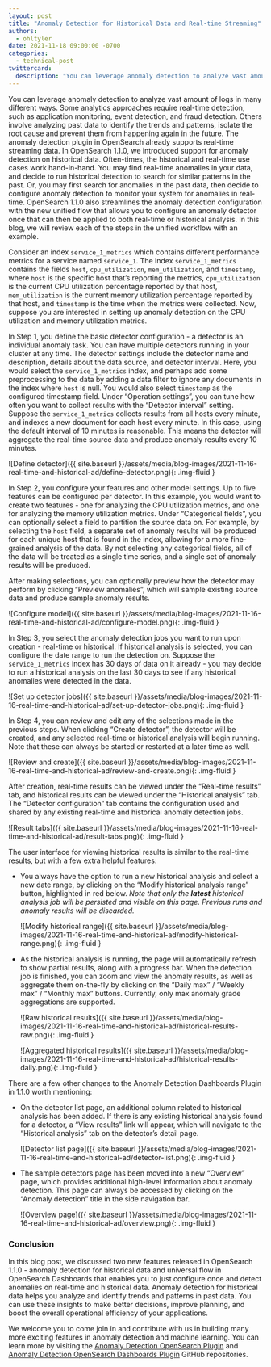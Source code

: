 ```yaml
---
layout: post
title: "Anomaly Detection for Historical Data and Real-time Streaming"
authors:
  - ohltyler
date: 2021-11-18 09:00:00 -0700
categories:
  - technical-post
twittercard:
  description: "You can leverage anomaly detection to analyze vast amount of logs in many different ways. Some analytics approaches require real-time detection, such as application monitoring, event detection, and fraud detection. "
---
```


You can leverage anomaly detection to analyze vast amount of logs in many different ways. Some analytics approaches require real-time detection, such as application monitoring, event detection, and fraud detection. Others involve analyzing past data to identify the trends and patterns, isolate the root cause and prevent them from happening again in the future. The anomaly detection plugin in OpenSearch already supports real-time streaming data. In OpenSearch 1.1.0, we introduced support for anomaly detection on historical data. Often-times, the historical and real-time use cases work hand-in-hand. You may find real-time anomalies in your data, and decide to run historical detection to search for similar patterns in the past. Or, you may first search for anomalies in the past data, then decide to configure anomaly detection to monitor your system for anomalies in real-time. OpenSearch 1.1.0 also streamlines the anomaly detection configuration with the new unified flow that allows you to configure an anomaly detector once that can then be applied to both real-time or historical analysis. In this blog, we will review each of the steps in the unified workflow with an example.

Consider an index `service_1_metrics` which contains different performance metrics for a service named `service_1`. The index `service_1_metrics` contains the fields `host`, `cpu_utilization`, `mem_utilization`, and `timestamp`, where `host` is the specific host that’s reporting the metrics, `cpu_utilization` is the current CPU utilization percentage reported by that host, `mem_utilization` is the current memory utilization percentage reported by that host, and `timestamp` is the time when the metrics were collected. Now, suppose you are interested in setting up anomaly detection on the CPU utilization and memory utilization metrics.

In Step 1, you define the basic detector configuration - a detector is an individual anomaly task. You can have multiple detectors running in your cluster at any time. The detector settings include the detector name and description, details about the data source, and detector interval. Here, you would select the `service_1_metrics` index, and perhaps add some preprocessing to the data by adding a data filter to ignore any documents in the index where `host` is null. You would also select `timestamp` as the configured timestamp field. Under “Operation settings”, you can tune how often you want to collect results with the “Detector interval” setting. Suppose the `service_1_metrics` collects results from all hosts every minute, and indexes a new document for each host every minute. In this case, using the default interval of 10 minutes is reasonable. This means the detector will aggregate the real-time source data and produce anomaly results every 10 minutes.

![Define detector]({{ site.baseurl }}/assets/media/blog-images/2021-11-16-real-time-and-historical-ad/define-detector.png){: .img-fluid }

In Step 2, you configure your features and other model settings. Up to five features can be configured per detector. In this example, you would want to create two features - one for analyzing the CPU utilization metrics, and one for analyzing the memory utilization metrics. Under “Categorical fields”, you can optionally select a field to partition the source data on. For example, by selecting the `host` field, a separate set of anomaly results will be produced for each unique host that is found in the index, allowing for a more fine-grained analysis of the data. By not selecting any categorical fields, all of the data will be treated as a single time series, and a single set of anomaly results will be produced.

After making selections, you can optionally preview how the detector may perform by clicking “Preview anomalies”, which will sample existing source data and produce sample anomaly results.

![Configure model]({{ site.baseurl }}/assets/media/blog-images/2021-11-16-real-time-and-historical-ad/configure-model.png){: .img-fluid }

In Step 3, you select the anomaly detection jobs you want to run upon creation - real-time or historical. If historical analysis is selected, you can configure the date range to run the detection on. Suppose the `service_1_metrics` index has 30 days of data on it already - you may decide to run a historical analysis on the last 30 days to see if any historical anomalies were detected in the data.

![Set up detector jobs]({{ site.baseurl }}/assets/media/blog-images/2021-11-16-real-time-and-historical-ad/set-up-detector-jobs.png){: .img-fluid }

In Step 4, you can review and edit any of the selections made in the previous steps. When clicking “Create detector”, the detector will be created, and any selected real-time or historical analysis will begin running. Note that these can always be started or restarted at a later time as well.

![Review and create]({{ site.baseurl }}/assets/media/blog-images/2021-11-16-real-time-and-historical-ad/review-and-create.png){: .img-fluid }

After creation, real-time results can be viewed under the “Real-time results” tab, and historical results can be viewed under the “Historical analysis” tab. The “Detector configuration” tab contains the configuration used and shared by any existing real-time and historical anomaly detection jobs.

![Result tabs]({{ site.baseurl }}/assets/media/blog-images/2021-11-16-real-time-and-historical-ad/result-tabs.png){: .img-fluid }

The user interface for viewing historical results is similar to the real-time results, but with a few extra helpful features:

- You always have the option to run a new historical analysis and select a new date range, by clicking on the “Modify historical analysis range” button, highlighted in red below. _Note that only the **latest** historical analysis job will be persisted and visible on this page. Previous runs and anomaly results will be discarded._

  ![Modify historical range]({{ site.baseurl }}/assets/media/blog-images/2021-11-16-real-time-and-historical-ad/modify-historical-range.png){: .img-fluid }

- As the historical analysis is running, the page will automatically refresh to show partial results, along with a progress bar. When the detection job is finished, you can zoom and view the anomaly results, as well as aggregate them on-the-fly by clicking on the “Daily max” / “Weekly max” / “Monthly max” buttons. Currently, only max anomaly grade aggregations are supported.

  ![Raw historical results]({{ site.baseurl }}/assets/media/blog-images/2021-11-16-real-time-and-historical-ad/historical-results-raw.png){: .img-fluid }

  ![Aggregated historical results]({{ site.baseurl }}/assets/media/blog-images/2021-11-16-real-time-and-historical-ad/historical-results-daily.png){: .img-fluid }

There are a few other changes to the Anomaly Detection Dashboards Plugin in 1.1.0 worth mentioning:

- On the detector list page, an additional column related to historical analysis has been added. If there is any existing historical analysis found for a detector, a “View results” link will appear, which will navigate to the “Historical analysis” tab on the detector’s detail page.

  ![Detector list page]({{ site.baseurl }}/assets/media/blog-images/2021-11-16-real-time-and-historical-ad/detector-list.png){: .img-fluid }

- The sample detectors page has been moved into a new “Overview” page, which provides additional high-level information about anomaly detection. This page can always be accessed by clicking on the “Anomaly detection” title in the side navigation bar.

  ![Overview page]({{ site.baseurl }}/assets/media/blog-images/2021-11-16-real-time-and-historical-ad/overview.png){: .img-fluid }

### Conclusion

In this blog post, we discussed two new features released in OpenSearch 1.1.0 - anomaly detection for historical data and universal flow in OpenSearch Dashboards that enables you to just configure once and detect anomalies on real-time and historical data. Anomaly detection for historical data helps you analyze and identify trends and patterns in past data. You can use these insights to make better decisions, improve planning, and boost the overall operational efficiency of your applications.

We welcome you to come join in and contribute with us in building many more exciting features in anomaly detection and machine learning. You can learn more by visiting the [Anomaly Detection OpenSearch Plugin](https://github.com/opensearch-project/anomaly-detection) and [Anomaly Detection OpenSearch Dashboards Plugin](https://github.com/opensearch-project/anomaly-detection-dashboards-plugin) GitHub repositories.
